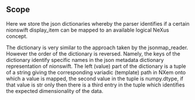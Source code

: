 ## Scope

Here we store the json dictionaries whereby the parser identifies if a certain
nionswift display_item can be mapped to an available logical NeXus concept.

The dictionary is very similar to the approach taken by the jsonmap_reader.
However the order of the dictionary is reversed. Namely, the keys of the dictionary
identify specific names in the json metadata dictionary representation of nionswift.
The left (value) part of the dictionary is a tuple of a string giving the corresponding
variadic (template) path in NXem onto which a value is mapped, the second value in the
tuple is numpy.dtype, if that value is str only then there is a third entry
in the tuple which identifies the expected dimensionality of the data.
